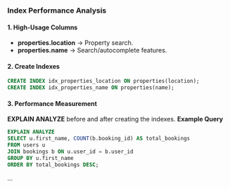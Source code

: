 ### Index Performance Analysis

#### 1. High-Usage Columns
- **properties.location** → Property search.
- **properties.name** → Search/autocomplete features.

#### 2. Create Indexes
```sql
CREATE INDEX idx_properties_location ON properties(location);
CREATE INDEX idx_properties_name ON properties(name);
```

#### 3. Performance Measurement
**EXPLAIN ANALYZE** before and after creating the indexes.
**Example Query**
```sql
EXPLAIN ANALYZE
SELECT u.first_name, COUNT(b.booking_id) AS total_bookings
FROM users u
JOIN bookings b ON u.user_id = b.user_id
GROUP BY u.first_name
ORDER BY total_bookings DESC;
```
...
